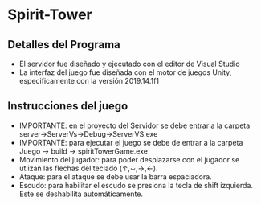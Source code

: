 # Spirit-Tower

## Detalles del Programa 
* El servidor fue diseñado y ejecutado con el editor de Visual Studio 
* La interfaz del juego fue diseñada con el motor de juegos Unity, especificamente con la versión 2019.14.1f1

## Instrucciones del juego
* IMPORTANTE: en el proyecto del Servidor se debe entrar a la carpeta server->ServerVs->Debug->ServerVS.exe
* IMPORTANTE: para ejecutar el juego se debe de entrar a la carpeta Juego -> build -> spiritTowerGame.exe
* Movimiento del jugador: para poder desplazarse con el jugador se utlizan las flechas del teclado (↑,↓,→,←).
* Ataque: para el ataque se debe usar la barra espaciadora.
* Escudo: para habilitar el escudo se presiona la tecla de shift izquierda. Este se deshabilita automáticamente.

